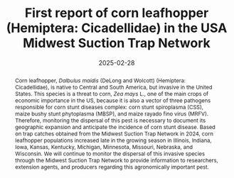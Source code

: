 ---
title: 'First report of corn leafhopper (Hemiptera: Cicadellidae) in the USA Midwest Suction Trap Network'
date: '2025-02-28'
doi: ''
journal: Insecta Mundi
issue: '1110'
pagination: '1–10'
zoobank: 'urn:lsid:zoobank.org:pub:685E13F0-9241-495F-A91D-899AFAC4470F'
authors:
  - first_name: 'Doris M.'
    last_name: 'Lagos-Kutz'
    affiliation: 'Illinois Natural History Survey-Prairie Research Institute, University of Illinois at Urbana-Champaign, 1816 South Oak Street, Champaign, Illinois, 61820, USA'
    email: 'dlagos@illinois.edu'
    orcid: ''

  - first_name: 'Isabel'
    last_name: 'Plasencia'
    affiliation: 'Department of Crop Sciences, University of Illinois at Urbana-Champaign, 1102 S. Goodwin Avenue, Urbana, Illinois, 61801, USA'
    email: 'Isabel7@illinois.edu'
    orcid: ''

  - first_name: 'Christopher H.'
    last_name: 'Dietrich'
    affiliation: 'Illinois Natural History Survey-Prairie Research Institute, University of Illinois at Urbana-Champaign, 607 E. Peabody Drive, Champaign, Illinois, 61820, USA'
    email: 'chdietri@illinois.edu'
    orcid: ''

  - first_name: 'Joseph'
    last_name: 'LaForest'
    affiliation: 'Department of Entomology, University of Georgia, 2360 Rainwater Road, Tifton, Georgia, 31793, USA'
    email: 'laforest@uga.edu'
    orcid: ''

  - first_name: 'Brian'
    last_name: 'McCornack'
    affiliation: 'Department of Entomology, Manhattan State University, 1603 Old Claflin Pl., Manhattan, Kansas, 66506, USA'
    email: 'mccornac@ksu.edu'
    orcid: ''

  - first_name: 'Erin'
    last_name: 'Hodgson'
    affiliation: 'Department of Plant Pathology, Entomology and Microbiology, Iowa State University, 2213 Pammel Drive, Ames, Iowa, 50011, USA'
    email: 'ewh@iastate.edu'
    orcid: ''

  - first_name: 'Raul T.'
    last_name: 'Villanueva'
    affiliation: 'Department of Entomology, University of Kentucky, 1205 Hopkinsville Street P.O. Box 469, Princeton, Kentucky, 42445, USA'
    email: 'raul.villanueva@uky.edu'
    orcid: ''

  - first_name: 'Nicholas J.'
    last_name: 'Seiter'
    affiliation: 'Department of Crop Sciences, University of Illinois at Urbana-Champaign, 1102 S. Goodwin Avenue, Urbana, Illinois, 61801, USA'
    email: 'nseiter@illinois.edu'
    orcid: ''

  - first_name: 'Anthony J.'
    last_name: 'McMechan'
    affiliation: 'Department of Entomology, University of Nebraska-Lincoln, 105B Entomology Hall, Lincoln, Nebraska, 68583, USA'
    email: 'justin.mcmechan@unl.edu'
    orcid: ''

  - first_name: 'Michael S.'
    last_name: 'Crossley'
    affiliation: 'Department of Entomology and Wildlife Ecology, University of Delaware, Newark, Delaware, 19716, USA'
    email: 'crossley@udl.edu'
    orcid: ''

  - first_name: 'Steven J.'
    last_name: 'Clough'
    affiliation: 'United States Department of Agriculture-Agricultural Research Service, 1101 W Peabody Drive, Urbana, Illinois, 61801, USA'
    email: 'steven.clough@usda.gov'
    orcid: ''


download: 'https://drive.google.com/file/d/1G0u_0uM61Gl2hAyR3W5UyYiM8aoVMpmS/view?usp=sharing'

supplementary:

keywords:
  - Host plant
  - corn
  - corn stunt disease
  - monitoring
  - distribution

categories:
  - Hemiptera
  - Cicadellidae
  
references:
  - authors: Bahlai CA, Schaafsma AW, Lagos DM, Voegtlin DJ, Smith JL, Welsman JA, Xue Y, DiFonzo C, Hallett RH.
    year: 2014
    title: 'Factors inducing migratory forms of soybean aphid and an examination of North American spatial dynamics of this species in the context of migratory behavior. Agriculture and Forest Entomology 16(3)'
    pages: 240–250
    doi: 
    url: 
    access: 

  - authors: Bradfute OE, Tsai JH, Gordon DT.
    year: 1981
    title: 'Spiroplasma and viruses associated with maize epidemic in southern Florida. Plant Disease 65'
    pages: 837–841
    doi: 
    url: 
    access: 

  - authors: Crossley MS, Hogg DB.
    year: 2015
    title: 'Potential overwintering locations of soybean aphid (Hemiptera: Aphididae) colonizing soybean in Ohio and Wisconsin. Environmental Entomology 44(2)'
    pages: 210–222
    doi: 
    url: 
    access: 

  - authors: Crossley MS, Lagos-Kutz DM, Davis TS, Eigenbrode SD, Hartman GL, Voegtlin DJ, Snyder WE.
    year: 2022
    title: 'Precipitation change accentuates or reverses temperature effects on aphid dispersal. Ecological Applications 32(5): e2593.'
    pages: 
    doi: 
    url: 
    access: 

  - authors: Crossley MS, Meier AR, Baldwin EM, Berry LL, Crenshaw LC, Hartman GL, Lagos-Kutz D, Nichols DH, Patel K, Varriano S, Snyder WE, Moran MD.
    year: 2020
    title: 'No net insect abundance and diversity decline across US long term ecological research sites. Nature Ecology and Evolution 4'
    pages: 1368–1376
    doi: 
    url: 
    access: 

  - authors: Crossley MS, Smith OM, Davis TS, Eigenbrode SD, Hartman GL, Lagos-Kutz DM, Halbert SE, Voegtlin DJ, Moran MD, Snyder WE.
    year: 2021
    title: 'Complex life histories predispose aphids to recent abundance declines. Global Change Biology 27(18)'
    pages: 4283–4293
    doi: 
    url: 
    access: 

  - authors: Geist L.
    year: 2024
    title: 'First Case of Corn Stunt Confirmed in Missouri | MU Extension.'
    pages: 
    doi: 
    url: https://extension.missouri.edu/
    access: (Last accessed 21 January 2025.)

  - authors: Faris AM, Rodrigues Duffeck M, Olson JD, Espindola AS, Muller L, Velasco SE, Zambiasi JM.
    year: 2024
    title: 'First report of <i>Dalbulus maidis </i>(DeLong and Wolcott) (Hemiptera: Cicadellidae) in Oklahoma. Insects 15'
    pages: 778
    doi: 
    url: 
    access: 

  - authors: Frazier NW.
    year: 1945
    title: 'A streak disease of corn in California. Plant Disease Reporter 29'
    pages: 212–213
    doi: 
    url: 
    access: 

  - authors: Keough S, Danielson J, Marshall JM, Lagos-Kutz D, Voegtlin DJ, Srinivasan R, Nachappa P.
    year: 2018
    title: 'Factors affecting population dynamics of thrips vectors of soybean vein necrosis virus. Environmental Entomology 47(3)'
    pages: 734–740
    doi: 
    url: 
    access: 

  - authors: Lagos-Kutz DM, Clark RB, Seiter N, Clough SJ, Hartman GL, Crossley M.
    year: 2024
    title: 'Tracking flight activity of potato leafhoppers (Hemiptera: Cicadellidae) with the Midwest Suction Trap Network. Environmental Entomology 53(3)'
    pages: 433–441
    doi: 
    url: 
    access: 

  - authors: Lagos-Kutz D, DiFonzo C, Hartman GL.
    year: 2021
    title: 'New records of aphids (Hemiptera: Aphididae) on hemp found in the Midwest USA. The Great Lake Entomologist 54(2)'
    pages: 193–199
    doi: 
    url: 
    access: 

  - authors: Lagos-Kutz D, Potter B, DiFonzo C, Russell H, Hartman GL.
    year: 2018a
    title: 'Two aphid species, <i>Phorodon cannabis </i>and <i>Rhopalosiphum rufiabdominale</i>, identified as potential pests on industrial hemp, <i>Cannabis sativa </i>L., in the US Midwest. Crop, Forage & Turfgrass Management 4'
    pages: 180032
    doi: 
    url: 
    access: 

  - authors: Hartman G.
    year: 2018b
    title: 'Dispersal records of the sugarcane aphid, <i>Melanaphis sacchari </i>(Zehntner) (Hemiptera: Aphididae), through the Midwest Suction Trap Network. Florida Entomologist 101(3)'
    pages: 508–510
    doi: 
    url: 
    access: 

  - authors: Lagos-Kutz D, Voegtlin DJ, Onstad D, Hogg D, Ragsdale D, Tilmon K, Hodgson E, DiFonzo C, Groves R, Krupke C, LaForest J, Seiter NJ, Duerr E, Bradford B, Hartman GL.
    year: 2020
    title: 'The soybean aphid suction trap network: Sampling the aerobiological “Soup”. American Entomologist 66(1)'
    pages: 48–55
    doi: 
    url: 
    access: 

  - authors: Muturi EJ, Lagos-Kutz D, Dunlap C, Ramirez JL, Rooney AP, Hartman GL, Fields CJ, Rendon G, Kim CH.
    year: 2018
    title: 'Mosquito microbiota cluster by host sampling location. Parasites Vectors 11(1)'
    pages: 468
    doi: 
    url: 
    access: 

  - authors: Nault LR.
    year: 1980
    title: 'Maize bushy stunt and corn stunt: a comparison of disease symptoms, pathogen host ranges, and vectors. Phytopathology 70'
    pages: 659–662
    doi: 
    url: 
    access: 

  - authors: Nault LR.
    year: 1990
    title: 'Evolution of an insect pest: maize and the corn leafhopper, a case study. Maydica 35'
    pages: 165–175
    doi: 
    url: 
    access: 

  - authors: Nault LR, Knoke JK.
    year: 1981
    title: 'Maize vectors [Virus]. p. 77–84. In: Gordon DT, Knoke JK, Scott GE (eds.). Virus and virus like diseases of maize in the United States. Southern Cooperative Series Bulletin 247. Southern Regional Research Center; New Orleans, LA. 218 p.'
    pages: 
    doi: 
    url: 
    access: 

  - authors: Nelson S.
    year: 2024
    title: 'Kansas Corn Hit By Corn Stunt Disease Outbreak.'
    pages: 
    doi: 
    url: https://kansasagconnection.com/news/
    access: (Last accessed 9 January 2025.)

  - authors: Oliveira CM, Frizzas MR.
    year: 2021
    title: 'Eight decades of <i>Dalbulus maidis </i>(DeLong & Wolcott) (Hemiptera, Cicadellidae) in Brazil: What we know and what we need to know. Neotropical Entomology 51'
    pages: 1–17
    doi: 
    url: 
    access: 

  - authors: Onofre R, McCornack B, Zukoff A, Day C.
    year: 2024
    title: 'Agronomy eUpdate October 3rd, 2024 : Issue 1023. Corn Stunt Spiroplasma: a New Threat to Corn.'
    pages: 
    doi: 
    url: https://eupdate.agronomy.ksu.edu/article/corn-stunt-spiroplasma-a-newthreat-
    access: (Last accessed 9 January 2025.)

  - authors: Schmidt NP, O’Neal ME, Anderson PF, Lagos DM, Voegtlin DJ, Bailey W, Caragea PC, Cullen EM, Difonzo CD, Elliott K, Gratton C, Johnson D, Krupke C, McCornack BP, O’Neil R, Ragsdale DW, Tilmon KJ, Witworth J.
    year: 2012
    title: 'Spatial distribution of <i>Aphis glycines </i>(Hemiptera: Aphididae): A summary of the suction trap network. Journal of Economic Entomology 105'
    pages: 259–271
    doi: 
    url: 
    access: 

  - authors: Stoner WN, Ullstrup AJ.
    year: 1964
    title: 'Corn stunt disease. Information sheet 844. Mississippi Agricultural Experimentation Station; Mississippi State, MS. 5 p.'
    pages: 
    doi: 
    url: 
    access: 

  - authors: Thekke-Veetil T, Lagos-Kutz DM, Domier LL, McCoppin NK, Hartman GL, Clough SJ.
    year: 2024
    title: 'Exploring virus diversity in the potato leafhopper (<i>Empoasca fabae</i>), an economically important agricultural pest. Viruses 16'
    pages: 1305
    doi: 
    url: 
    access: 

  - authors: Thekke-Veetil T, Lagos-Kutz D, McCoppin NK, Hartman GL, Ju H, Lim H, Domier LL.
    year: 2020
    title: 'Soybean thrips (Thysanoptera: Thripidae) harbor highly diverse populations of arthropod, fungal and plant viruses. Viruses 12'
    pages: 1376
    doi: 
    url: 
    access: 

  - authors: Triplehorn BW, Nault LR.
    year: 1985
    title: 'Phylogenetic classification of the genus <i>Dalbulus </i>(Homoptera: Cicadellidae), and notes on the phylogeny of the Macrostelini. Annals of the Entomological Society of America 78'
    pages: 291–315
    doi: 
    url: 
    access: 

  - authors: Tsai JH, Miller JW.
    year: 1995
    title: 'Corn stunt spiroplasma. Plant Pathology Circular 373'
    pages: 1–3
    doi: 
    url: 
    access: 

  - authors: Virla EG.
    year: 2024
    title: '<i>Dalbulus maidis </i>(Hemiptera: Cicadellidae), vector del “achaparramiento or raquitismo” del maíz. Miscelanea 152'
    pages: 1–49
    doi: 
    url: 
    access: 

  - authors: Wang Y, Yang F.
    year: 2024
    title: 'First Detection of Corn Leafhopper in Minnesota in 2024.'
    pages: 
    doi: 
    url: https://blog-crop-news.extension.umn.edu/2024/10/first-detection-of-corn-leafhopper-in.
    access: (Last accessed 21 January 2025.)

abstract: 'Corn leafhopper, <i>Dalbulus maidis</i> (DeLong and Wolcott) (Hemiptera: Cicadellidae), is native to Central and South America, but invasive in the United States. This species is a threat to corn, <i>Zea mays</i> L., one of the main crops of economic importance in the US, because it is also a vector of three pathogens responsible for corn stunt diseases complex: corn stunt spiroplasma (CSS), maize bushy stunt phytoplasma (MBSP), and maize rayado fino virus (MRFV). Therefore, monitoring the dispersal of this pest is necessary to document its geographic expansion and anticipate the incidence of corn stunt disease. Based on trap catches obtained from the Midwest Suction Trap Network in 2024, corn leafhopper populations increased late in the growing season in Illinois, Indiana, Iowa, Kansas, Kentucky, Michigan, Minnesota, Missouri, Nebraska, and Wisconsin. We will continue to monitor the dispersal of this invasive species through the Midwest Suction Trap Network to provide information to researchers, extension agents, and producers regarding this agronomically important pest.'
---